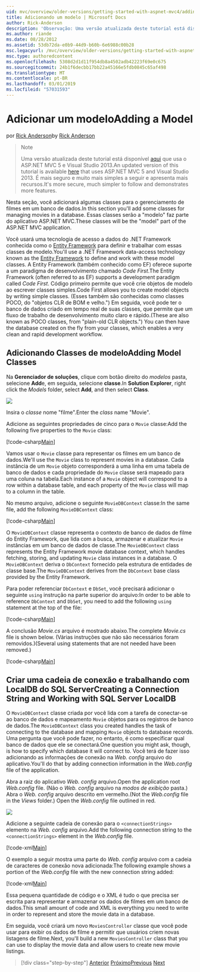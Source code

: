 ```yaml
---
uid: mvc/overview/older-versions/getting-started-with-aspnet-mvc4/adding-a-model
title: Adicionando um modelo | Microsoft Docs
author: Rick-Anderson
description: 'Observação: Uma versão atualizada deste tutorial está disponível aqui que usa o ASP.NET MVC 5 e Visual Studio 2013. Ele é mais seguro e muito mais simples a seguir e demonstração...'
ms.author: riande
ms.date: 08/28/2012
ms.assetid: 53db72da-e0b9-44d9-b60b-6e6988c00b28
msc.legacyurl: /mvc/overview/older-versions/getting-started-with-aspnet-mvc4/adding-a-model
msc.type: authoredcontent
ms.openlocfilehash: 5308d2d1d11f954db8a4502adb42223f69e0c675
ms.sourcegitcommit: 24b1f6decbb17bb22a45166e5fdb0845c65af498
ms.translationtype: MT
ms.contentlocale: pt-BR
ms.lasthandoff: 03/01/2019
ms.locfileid: "57031593"
---
```

<a name="adding-a-model"></a><span data-ttu-id="b5ba0-104">Adicionar um modelo</span><span class="sxs-lookup"><span data-stu-id="b5ba0-104">Adding a Model</span></span>
====================
<span data-ttu-id="b5ba0-105">por [Rick Anderson]((https://twitter.com/RickAndMSFT))</span><span class="sxs-lookup"><span data-stu-id="b5ba0-105">by [Rick Anderson]((https://twitter.com/RickAndMSFT))</span></span>

> > [!NOTE]
> > <span data-ttu-id="b5ba0-106">Uma versão atualizada deste tutorial está disponível [aqui](../../getting-started/introduction/getting-started.md) que usa o ASP.NET MVC 5 e Visual Studio 2013.</span><span class="sxs-lookup"><span data-stu-id="b5ba0-106">An updated version of this tutorial is available [here](../../getting-started/introduction/getting-started.md) that uses ASP.NET MVC 5 and Visual Studio 2013.</span></span> <span data-ttu-id="b5ba0-107">É mais seguro e muito mais simples a seguir e apresenta mais recursos.</span><span class="sxs-lookup"><span data-stu-id="b5ba0-107">It's more secure, much simpler to follow and demonstrates more features.</span></span>


<span data-ttu-id="b5ba0-108">Nesta seção, você adicionará algumas classes para o gerenciamento de filmes em um banco de dados.</span><span class="sxs-lookup"><span data-stu-id="b5ba0-108">In this section you'll add some classes for managing movies in a database.</span></span> <span data-ttu-id="b5ba0-109">Essas classes serão a &quot;modelo&quot; faz parte do aplicativo ASP.NET MVC.</span><span class="sxs-lookup"><span data-stu-id="b5ba0-109">These classes will be the &quot;model&quot; part of the ASP.NET MVC application.</span></span>

<span data-ttu-id="b5ba0-110">Você usará uma tecnologia de acesso a dados do .NET Framework conhecida como o [Entity Framework](https://msdn.microsoft.com/library/bb399572(VS.110).aspx) para definir e trabalhar com essas classes de modelo.</span><span class="sxs-lookup"><span data-stu-id="b5ba0-110">You'll use a .NET Framework data-access technology known as the [Entity Framework](https://msdn.microsoft.com/library/bb399572(VS.110).aspx) to define and work with these model classes.</span></span> <span data-ttu-id="b5ba0-111">A Entity Framework (também conhecido como EF) oferece suporte a um paradigma de desenvolvimento chamado *Code First*.</span><span class="sxs-lookup"><span data-stu-id="b5ba0-111">The Entity Framework (often referred to as EF) supports a development paradigm called *Code First*.</span></span> <span data-ttu-id="b5ba0-112">Código primeiro permite que você crie objetos de modelo ao escrever classes simples.</span><span class="sxs-lookup"><span data-stu-id="b5ba0-112">Code First allows you to create model objects by writing simple classes.</span></span> <span data-ttu-id="b5ba0-113">(Esses também são conhecidas como classes POCO, do &quot;objetos CLR de BOM e velho.&quot;) Em seguida, você pode ter o banco de dados criado em tempo real de suas classes, que permite que um fluxo de trabalho de desenvolvimento muito claro e rápido.</span><span class="sxs-lookup"><span data-stu-id="b5ba0-113">(These are also known as POCO classes, from &quot;plain-old CLR objects.&quot;) You can then have the database created on the fly from your classes, which enables a very clean and rapid development workflow.</span></span>

## <a name="adding-model-classes"></a><span data-ttu-id="b5ba0-114">Adicionando Classes de modelo</span><span class="sxs-lookup"><span data-stu-id="b5ba0-114">Adding Model Classes</span></span>

<span data-ttu-id="b5ba0-115">Na **Gerenciador de soluções**, clique com botão direito do *modelos* pasta, selecione **Add**e, em seguida, selecione **classe**.</span><span class="sxs-lookup"><span data-stu-id="b5ba0-115">In **Solution Explorer**, right click the *Models* folder, select **Add**, and then select **Class**.</span></span>

![](adding-a-model/_static/image1.png)

<span data-ttu-id="b5ba0-116">Insira o *classe* nome &quot;filme&quot;.</span><span class="sxs-lookup"><span data-stu-id="b5ba0-116">Enter the *class* name &quot;Movie&quot;.</span></span>

<span data-ttu-id="b5ba0-117">Adicione as seguintes propriedades de cinco para o `Movie` classe:</span><span class="sxs-lookup"><span data-stu-id="b5ba0-117">Add the following five properties to the `Movie` class:</span></span>

[!code-csharp[Main](adding-a-model/samples/sample1.cs)]

<span data-ttu-id="b5ba0-118">Vamos usar o `Movie` classe para representar os filmes em um banco de dados.</span><span class="sxs-lookup"><span data-stu-id="b5ba0-118">We'll use the `Movie` class to represent movies in a database.</span></span> <span data-ttu-id="b5ba0-119">Cada instância de um `Movie` objeto corresponderá a uma linha em uma tabela de banco de dados e cada propriedade do `Movie` classe será mapeado para uma coluna na tabela.</span><span class="sxs-lookup"><span data-stu-id="b5ba0-119">Each instance of a `Movie` object will correspond to a row within a database table, and each property of the `Movie` class will map to a column in the table.</span></span>

<span data-ttu-id="b5ba0-120">No mesmo arquivo, adicione o seguinte `MovieDBContext` classe:</span><span class="sxs-lookup"><span data-stu-id="b5ba0-120">In the same file, add the following `MovieDBContext` class:</span></span>

[!code-csharp[Main](adding-a-model/samples/sample2.cs)]

<span data-ttu-id="b5ba0-121">O `MovieDBContext` classe representa o contexto de banco de dados de filme do Entity Framework, que lida com a busca, armazenar e atualizar `Movie` instâncias em um banco de dados de classe.</span><span class="sxs-lookup"><span data-stu-id="b5ba0-121">The `MovieDBContext` class represents the Entity Framework movie database context, which handles fetching, storing, and updating `Movie` class instances in a database.</span></span> <span data-ttu-id="b5ba0-122">O `MovieDBContext` deriva o `DbContext` fornecido pela estrutura de entidades de classe base.</span><span class="sxs-lookup"><span data-stu-id="b5ba0-122">The `MovieDBContext` derives from the `DbContext` base class provided by the Entity Framework.</span></span>

<span data-ttu-id="b5ba0-123">Para poder referenciar `DbContext` e `DbSet`, você precisará adicionar o seguinte `using` instrução na parte superior do arquivo:</span><span class="sxs-lookup"><span data-stu-id="b5ba0-123">In order to be able to reference `DbContext` and `DbSet`, you need to add the following `using` statement at the top of the file:</span></span>

[!code-csharp[Main](adding-a-model/samples/sample3.cs)]

<span data-ttu-id="b5ba0-124">A conclusão *Movie.cs* arquivo é mostrado abaixo.</span><span class="sxs-lookup"><span data-stu-id="b5ba0-124">The complete *Movie.cs* file is shown below.</span></span> <span data-ttu-id="b5ba0-125">(Várias instruções que não são necessários foram removidos.)</span><span class="sxs-lookup"><span data-stu-id="b5ba0-125">(Several using statements that are not needed have been removed.)</span></span>

[!code-csharp[Main](adding-a-model/samples/sample4.cs)]

## <a name="creating-a-connection-string-and-working-with-sql-server-localdb"></a><span data-ttu-id="b5ba0-126">Criar uma cadeia de conexão e trabalhando com LocalDB do SQL Server</span><span class="sxs-lookup"><span data-stu-id="b5ba0-126">Creating a Connection String and Working with SQL Server LocalDB</span></span>

<span data-ttu-id="b5ba0-127">O `MovieDBContext` classe criada por você lida com a tarefa de conectar-se ao banco de dados e mapeamento `Movie` objetos para os registros de banco de dados.</span><span class="sxs-lookup"><span data-stu-id="b5ba0-127">The `MovieDBContext` class you created handles the task of connecting to the database and mapping `Movie` objects to database records.</span></span> <span data-ttu-id="b5ba0-128">Uma pergunta que você pode fazer, no entanto, é como especificar qual banco de dados que ele se conectará.</span><span class="sxs-lookup"><span data-stu-id="b5ba0-128">One question you might ask, though, is how to specify which database it will connect to.</span></span> <span data-ttu-id="b5ba0-129">Você terá de fazer isso adicionando as informações de conexão na *Web. config* arquivo do aplicativo.</span><span class="sxs-lookup"><span data-stu-id="b5ba0-129">You'll do that by adding connection information in the *Web.config* file of the application.</span></span>

<span data-ttu-id="b5ba0-130">Abra a raiz do aplicativo *Web. config* arquivo.</span><span class="sxs-lookup"><span data-stu-id="b5ba0-130">Open the application root *Web.config* file.</span></span> <span data-ttu-id="b5ba0-131">(Não o *Web. config* arquivo na *modos de exibição* pasta.) Abra o *Web. config* arquivo descrito em vermelho.</span><span class="sxs-lookup"><span data-stu-id="b5ba0-131">(Not the *Web.config* file in the *Views* folder.) Open the *Web.config* file outlined in red.</span></span>

![](adding-a-model/_static/image2.png)

<span data-ttu-id="b5ba0-132">Adicione a seguinte cadeia de conexão para o `<connectionStrings>` elemento na *Web. config* arquivo.</span><span class="sxs-lookup"><span data-stu-id="b5ba0-132">Add the following connection string to the `<connectionStrings>` element in the *Web.config* file.</span></span>

[!code-xml[Main](adding-a-model/samples/sample5.xml)]

<span data-ttu-id="b5ba0-133">O exemplo a seguir mostra uma parte do *Web. config* arquivo com a cadeia de caracteres de conexão nova adicionada:</span><span class="sxs-lookup"><span data-stu-id="b5ba0-133">The following example shows a portion of the *Web.config* file with the new connection string added:</span></span>

[!code-xml[Main](adding-a-model/samples/sample6.xml?highlight=6-9)]

<span data-ttu-id="b5ba0-134">Essa pequena quantidade de código e o XML é tudo o que precisa ser escrita para representar e armazenar os dados de filmes em um banco de dados.</span><span class="sxs-lookup"><span data-stu-id="b5ba0-134">This small amount of code and XML is everything you need to write in order to represent and store the movie data in a database.</span></span>

<span data-ttu-id="b5ba0-135">Em seguida, você criará um novo `MoviesController` classe que você pode usar para exibir os dados de filme e permitir que usuários criem novas listagens de filme.</span><span class="sxs-lookup"><span data-stu-id="b5ba0-135">Next, you'll build a new `MoviesController` class that you can use to display the movie data and allow users to create new movie listings.</span></span>

> [!div class="step-by-step"]
> <span data-ttu-id="b5ba0-136">[Anterior](adding-a-view.md)
> [Próximo](accessing-your-models-data-from-a-controller.md)</span><span class="sxs-lookup"><span data-stu-id="b5ba0-136">[Previous](adding-a-view.md)
[Next](accessing-your-models-data-from-a-controller.md)</span></span>

